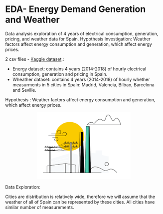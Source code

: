 # EDA- Energy Demand Generation and Weather 
Data analysis exploration of 4 years of electrical consumption, generation, pricing, and weather data for Spain.  Hypothesis Investigation: Weather factors affect energy consumption and generation, which affect energy prices. 

2 csv files - [Kaggle dataset](https://www.kaggle.com/datasets/nicholasjhana/energy-consumption-generation-prices-and-weather?select=weather_features.csv).:
- Energy dataset:   contains 4 years (2014-2018) of hourly electrical consumption, generation and pricing in Spain.
- Wheather dataset: contains 4 years (2014-2018) of hourly whether measurments in 5 cities in Spain: Madrid, Valencia, Bilbao, Barcelona and Seville.

Hypothesis : Weather factors affect energy consumption and generation, which affect energy prices.

<p align="center">
  <img src="image2.png" width="300"/>
</p>


Data Exploration:

Cities are distribution is relatively wide, therefore we will assume that the weather of all of Spain can be represented by these cities.
All cities have similar number of measurements.
